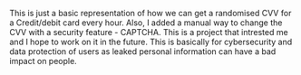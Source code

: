 This is just a basic representation of how we can get a randomised CVV for a Credit/debit card every hour. 
Also, I added a manual way to change the CVV with a security feature - CAPTCHA. 
This is a project that intrested me and I hope to work on it in the future.
This is basically for cybersecurity and data protection of users as leaked personal information can have a bad impact on people.
